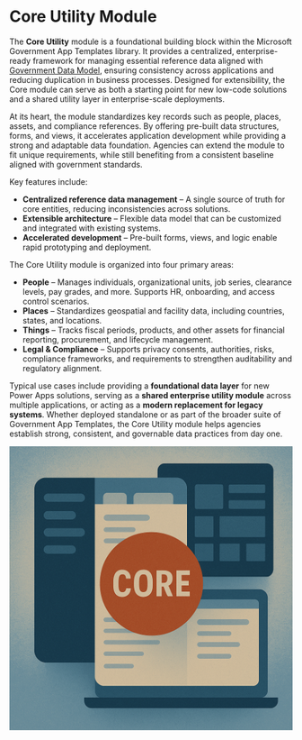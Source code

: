 # Core Utility Module

The **Core Utility** module is a foundational building block within the Microsoft Government App Templates library. It provides a centralized, enterprise-ready framework for managing essential reference data aligned with [Government Data Model](https://github.com/microsoft/gov-datamodels), ensuring consistency across applications and reducing duplication in business processes. Designed for extensibility, the Core module can serve as both a starting point for new low-code solutions and a shared utility layer in enterprise-scale deployments.

At its heart, the module standardizes key records such as people, places, assets, and compliance references. By offering pre-built data structures, forms, and views, it accelerates application development while providing a strong and adaptable data foundation. Agencies can extend the module to fit unique requirements, while still benefiting from a consistent baseline aligned with government standards.

Key features include:

* **Centralized reference data management** – A single source of truth for core entities, reducing inconsistencies across solutions.
* **Extensible architecture** – Flexible data model that can be customized and integrated with existing systems.
* **Accelerated development** – Pre-built forms, views, and logic enable rapid prototyping and deployment.

The Core Utility module is organized into four primary areas:

* **People** – Manages individuals, organizational units, job series, clearance levels, pay grades, and more. Supports HR, onboarding, and access control scenarios.
* **Places** – Standardizes geospatial and facility data, including countries, states, and locations.
* **Things** – Tracks fiscal periods, products, and other assets for financial reporting, procurement, and lifecycle management.
* **Legal & Compliance** – Supports privacy consents, authorities, risks, compliance frameworks, and requirements to strengthen auditability and regulatory alignment.

Typical use cases include providing a **foundational data layer** for new Power Apps solutions, serving as a **shared enterprise utility module** across multiple applications, or acting as a **modern replacement for legacy systems**. Whether deployed standalone or as part of the broader suite of Government App Templates, the Core Utility module helps agencies establish strong, consistent, and governable data practices from day one.

![alt text](Core.png)

